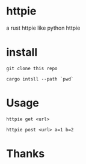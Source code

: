 # httpie

a rust httpie like python httpie

# install

```
git clone this repo

cargo intsll --path `pwd`
```

# Usage

```
httpie get <url>

httpie post <url> a=1 b=2
```

# Thanks 
